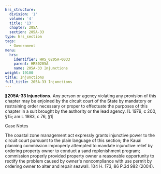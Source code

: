 ```yaml
---
hrs_structure:
  division: '1'
  volume: '4'
  title: '13'
  chapter: 205A
  section: 205A-33
type: hrs_section
tags:
  - Government
menu:
  hrs:
    identifier: HRS_0205A-0033
    parent: HRS0205A
    name: 205A-33 Injunctions
weight: 19100
title: Injunctions
full_title: 205A-33 Injunctions
---
```

**§205A-33 Injunctions.** Any person or agency violating any provision of this chapter may be enjoined by the circuit court of the State by mandatory or restraining order necessary or proper to effectuate the purposes of this chapter in a suit brought by the authority or the lead agency. [L 1979, c 200, §15; am L 1983, c 76, §1]

Case Notes

The coastal zone management act expressly grants injunctive power to the circuit court pursuant to the plain language of this section; the Kauai planning commission improperly attempted to mandate injunctive relief by ordering property owner to conduct a sand replenishment program; commission properly provided property owner a reasonable opportunity to rectify the problem caused by owner's noncompliance with use permit by ordering owner to alter and repair seawall. 104 H. 173, 86 P.3d 982 (2004).